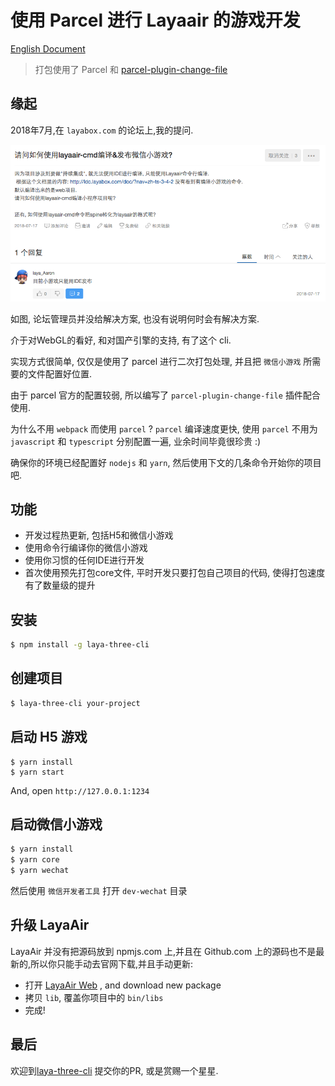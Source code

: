 # 使用 Parcel 进行 Layaair 的游戏开发

[English Document](./README.md)

> 打包使用了 Parcel 和 [parcel-plugin-change-file](https://github.com/ymzuiku/parcel-plugin-change-file)

## 缘起

2018年7月,在 `layabox.com` 的论坛上,我的提问.

![在Layabox.com的论坛的提问](.imgs/2018-07-22-20-48-13.png)

如图, 论坛管理员并没给解决方案, 也没有说明何时会有解决方案.

介于对WebGL的看好, 和对国产引擎的支持, 有了这个 cli.

实现方式很简单, 仅仅是使用了 parcel 进行二次打包处理, 并且把 `微信小游戏` 所需要的文件配置好位置.

由于 parcel 官方的配置较弱, 所以编写了 `parcel-plugin-change-file` 插件配合使用.

为什么不用 `webpack` 而使用 `parcel` ? `parcel` 编译速度更快, 使用 `parcel` 不用为 `javascript` 和 `typescript` 分别配置一遍, 业余时间毕竟很珍贵 :)

确保你的环境已经配置好 `nodejs` 和 `yarn`, 然后使用下文的几条命令开始你的项目吧.

## 功能

- 开发过程热更新, 包括H5和微信小游戏
- 使用命令行编译你的微信小游戏
- 使用你习惯的任何IDE进行开发
- 首次使用预先打包core文件, 平时开发只要打包自己项目的代码, 使得打包速度有了数量级的提升


## 安装 

```sh
$ npm install -g laya-three-cli
```

## 创建项目

```sh
$ laya-three-cli your-project
```

## 启动 H5 游戏

```
$ yarn install
$ yarn start
```
And, open `http://127.0.0.1:1234`

## 启动微信小游戏

```sh
$ yarn install
$ yarn core
$ yarn wechat
```

然后使用 `微信开发者工具` 打开 `dev-wechat` 目录

## 升级 LayaAir

LayaAir 并没有把源码放到 npmjs.com 上,并且在 Github.com 上的源码也不是最新的,所以你只能手动去官网下载,并且手动更新:

- 打开 [LayaAir Web](https://ldc.layabox.com/layadownload/?type=layaair-LayaAir%201.7.19.1%20beta) , and download new package
- 拷贝 `lib`, 覆盖你项目中的 `bin/libs`
- 完成!

## 最后

欢迎到[laya-three-cli](https://github.com/ymzuiku/laya-three-cli) 提交你的PR, 或是赏赐一个星星.